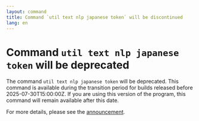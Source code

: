 ```yaml
---
layout: command
title: Command `util text nlp japanese token` will be discontinued
lang: en
---
```


# Command `util text nlp japanese token` will be deprecated

The command `util text nlp japanese token` will be deprecated.
This command is available during the transition period for builds released before 2025-07-30T15:00:00Z. If you are using this version of the program, this command will remain available after this date.

For more details, please see the [announcement](https://github.com/watermint/toolbox/discussions/905).


